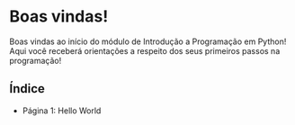 # Boas vindas!

Boas vindas ao início do módulo de Introdução a Programação em Python! Aqui você receberá orientações a respeito dos seus primeiros passos na programação!

## Índice

- Página 1: Hello World